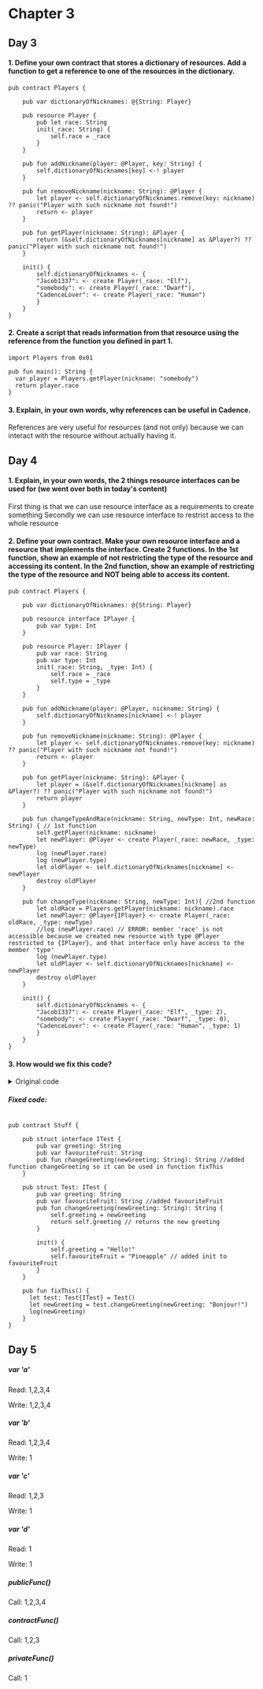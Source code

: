 # Chapter 3
## Day 3

#### 1. Define your own contract that stores a dictionary of resources. Add a function to get a reference to one of the resources in the dictionary.

```cadence
pub contract Players {

    pub var dictionaryOfNicknames: @{String: Player}

    pub resource Player {
        pub let race: String
        init(_race: String) {
            self.race = _race
        }
    }

    pub fun addNickname(player: @Player, key: String) {
        self.dictionaryOfNicknames[key] <-! player
    }

    pub fun removeNickname(nickname: String): @Player {
        let player <- self.dictionaryOfNicknames.remove(key: nickname) ?? panic("Player with such nickname not found!")
        return <- player
    }

	pub fun getPlayer(nickname: String): &Player {
        return (&self.dictionaryOfNicknames[nickname] as &Player?) ?? panic("Player with such nickname not found!")
    }

    init() {
        self.dictionaryOfNicknames <- {
        "Jacob1337": <- create Player(_race: "Elf"),
        "somebody": <- create Player(_race: "Dwarf"),
        "CadenceLover": <- create Player(_race: "Human")
        }
    }
}
```

#### 2. Create a script that reads information from that resource using the reference from the function you defined in part 1.

```cadence
import Players from 0x01

pub fun main(): String {
  var player = Players.getPlayer(nickname: "somebody")
  return player.race
}
```

#### 3. Explain, in your own words, why references can be useful in Cadence.

References are very useful for resources (and not only) because we can interact with the resource without actually having it.

## Day 4

#### 1. Explain, in your own words, the 2 things resource interfaces can be used for (we went over both in today's content)

First thing is that we can use resource interface as a requirements to create something
Secondly we can use resource interface to restrict access to the whole resource

#### 2. Define your own contract. Make your own resource interface and a resource that implements the interface. Create 2 functions. In the 1st function, show an example of not restricting the type of the resource and accessing its content. In the 2nd function, show an example of restricting the type of the resource and NOT being able to access its content.

```cadence
pub contract Players {

    pub var dictionaryOfNicknames: @{String: Player}

    pub resource interface IPlayer {
        pub var type: Int
    }

    pub resource Player: IPlayer {
        pub var race: String
        pub var type: Int
        init(_race: String, _type: Int) {
            self.race = _race
            self.type = _type
        }
    }

    pub fun addNickname(player: @Player, nickname: String) {
        self.dictionaryOfNicknames[nickname] <-! player
    }

    pub fun removeNickname(nickname: String): @Player {
        let player <- self.dictionaryOfNicknames.remove(key: nickname) ?? panic("Player with such nickname not found!")
        return <- player
    }

    pub fun getPlayer(nickname: String): &Player {
        let player = (&self.dictionaryOfNicknames[nickname] as &Player?) ?? panic("Player with such nickname not found!")
        return player
    }

    pub fun changeTypeAndRace(nickname: String, newType: Int, newRace: String) { // 1st function
        self.getPlayer(nickname: nickname)
        let newPlayer: @Player <- create Player(_race: newRace, _type: newType)
        log (newPlayer.race)
        log (newPlayer.type)
        let oldPlayer <- self.dictionaryOfNicknames[nickname] <- newPlayer
        destroy oldPlayer
    }

    pub fun changeType(nickname: String, newType: Int){ //2nd function
        let oldRace = Players.getPlayer(nickname: nickname).race
        let newPlayer: @Player{IPlayer} <- create Player(_race: oldRace, _type: newType)
        //log (newPlayer.race) // ERROR: member 'race' is not accessible because we created new resource with type @Player restricted to {IPlayer}, and that interface only have access to the member 'type'
        log (newPlayer.type)
        let oldPlayer <- self.dictionaryOfNicknames[nickname] <- newPlayer
        destroy oldPlayer
    }

    init() {
        self.dictionaryOfNicknames <- {
        "Jacob1337": <- create Player(_race: "Elf", _type: 2),
        "somebody": <- create Player(_race: "Dwarf", _type: 0),
        "CadenceLover": <- create Player(_race: "Human", _type: 1)
        }
    }
}
```

#### 3. How would we fix this code?

<details>
<summary>Original code</summary>

```cadence

pub contract Stuff {

    pub struct interface ITest {
      pub var greeting: String
      pub var favouriteFruit: String
    }

    // ERROR:
    // `structure Stuff.Test does not conform 
    // to structure interface Stuff.ITest`
    pub struct Test: ITest {
      pub var greeting: String

      pub fun changeGreeting(newGreeting: String): String {
        self.greeting = newGreeting
        return self.greeting // returns the new greeting
      }

      init() {
        self.greeting = "Hello!"
      }
    }

    pub fun fixThis() {
      let test: Test{ITest} = Test()
      let newGreeting = test.changeGreeting(newGreeting: "Bonjour!") // ERROR HERE: `member of restricted type is not accessible: changeGreeting`
      log(newGreeting)
    }
}
```

</details>

##### Fixed code:

```cadence

pub contract Stuff {

	pub struct interface ITest {
		pub var greeting: String
		pub var favouriteFruit: String
		pub fun changeGreeting(newGreeting: String): String //added function changeGreeting so it can be used in function fixThis 
    }

    pub struct Test: ITest {
		pub var greeting: String
		pub var favouriteFruit: String //added favouriteFruit
		pub fun changeGreeting(newGreeting: String): String {
			self.greeting = newGreeting
			return self.greeting // returns the new greeting
		}

		init() {
        	self.greeting = "Hello!"
		    self.favouriteFruit = "Pineapple" // added init to favouriteFruit
      	}
    }

    pub fun fixThis() {
      let test: Test{ITest} = Test()
      let newGreeting = test.changeGreeting(newGreeting: "Bonjour!")
      log(newGreeting)
    }
}
```

## Day 5

##### var 'a'

Read: 1,2,3,4

Write: 1,2,3,4

##### var 'b'

Read: 1,2,3,4

Write: 1

##### var 'c'

Read: 1,2,3

Write: 1

##### var 'd'

Read: 1

Write: 1

##### publicFunc()

Call: 1,2,3,4

##### contractFunc()

Call: 1,2,3

##### privateFunc()

Call: 1
